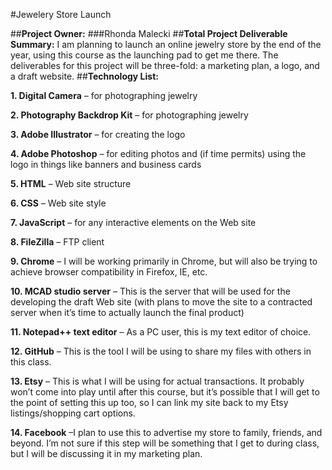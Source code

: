 #Jewelery Store Launch

##**Project Owner:** ###Rhonda Malecki
##**Total Project Deliverable Summary:**
I am planning to launch an online jewelry store by the end of the year, using this course as the launching pad to get me there. The deliverables for this project will be three-fold: a marketing plan, a logo, and a draft website. 
##**Technology List:**

**1.	Digital Camera** – for photographing jewelry 

**2.	Photography Backdrop Kit** – for photographing jewelry 

**3.	Adobe Illustrator** – for creating the logo 

**4.	Adobe Photoshop** – for editing photos and (if time permits) using the logo in things like banners and business cards 

**5.	HTML** – Web site structure 

**6.	CSS** – Web site style 

**7.	JavaScript** – for any interactive elements on the Web site 

**8.	FileZilla** – FTP client 

**9.	Chrome** – I will be working primarily in Chrome, but will also be trying to achieve browser compatibility in Firefox, IE, etc. 

**10.	MCAD studio server** – This is the server that will be used for the developing the draft Web site (with plans to move the site to a contracted server when it’s time to actually launch the final product) 

**11.	Notepad++ text editor** – As a PC user, this is my text editor of choice. 

**12.	GitHub** – This is the tool I will be using to share my files with others in this class. 

**13.	Etsy** – This is what I will be using for actual transactions. It probably won’t come into play until after this course, but it’s possible that I will get to the point of setting this up too, so I can link my site back to my Etsy listings/shopping cart options. 

**14.	Facebook** –I plan to use this to advertise my store to family, friends, and beyond. I’m not sure if this step will be something that I get to during class, but I will be discussing it in my marketing plan. 


